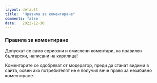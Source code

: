 ```yaml
---
layout: default
title:  "Правила за коментиране"
comments: false
date:   2022-12-30
---
```

### Правила за коментиране

Допускат се само сериозни и смислени коментари, на правилен български, написани на кирилица!

Коментарите се одобряват от модератор, преди да станат видими в сайта, освен ако потребителят не е получил вече право за незабавно коментиране.
